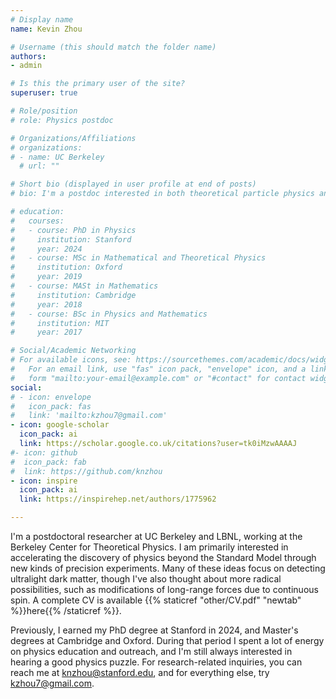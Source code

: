 ```yaml
---
# Display name
name: Kevin Zhou

# Username (this should match the folder name)
authors:
- admin

# Is this the primary user of the site?
superuser: true

# Role/position
# role: Physics postdoc

# Organizations/Affiliations
# organizations:
# - name: UC Berkeley
  # url: ""

# Short bio (displayed in user profile at end of posts)
# bio: I'm a postdoc interested in both theoretical particle physics and new experiments to test it.

# education:
#   courses:
#   - course: PhD in Physics
#     institution: Stanford
#     year: 2024
#   - course: MSc in Mathematical and Theoretical Physics
#     institution: Oxford
#     year: 2019
#   - course: MASt in Mathematics
#     institution: Cambridge
#     year: 2018
#   - course: BSc in Physics and Mathematics
#     institution: MIT
#     year: 2017

# Social/Academic Networking
# For available icons, see: https://sourcethemes.com/academic/docs/widgets/#icons
#   For an email link, use "fas" icon pack, "envelope" icon, and a link in the
#   form "mailto:your-email@example.com" or "#contact" for contact widget.
social:
# - icon: envelope
#   icon_pack: fas
#   link: 'mailto:kzhou7@gmail.com'
- icon: google-scholar
  icon_pack: ai
  link: https://scholar.google.co.uk/citations?user=tk0iMzwAAAAJ
#- icon: github
#  icon_pack: fab
#  link: https://github.com/knzhou
- icon: inspire
  icon_pack: ai
  link: https://inspirehep.net/authors/1775962

---
```


I'm a postdoctoral researcher at UC Berkeley and LBNL, working at the Berkeley Center for Theoretical Physics. I am primarily interested in accelerating the discovery of physics beyond the Standard Model through new kinds of precision experiments. Many of these ideas focus on detecting ultralight dark matter, though I've also thought about more radical possibilities, such as modifications of long-range forces due to continuous spin. A complete CV is available {{% staticref "other/CV.pdf" "newtab" %}}here{{% /staticref %}}. 

Previously, I earned my PhD degree at Stanford in 2024, and Master's degrees at Cambridge and Oxford. During that period I spent a lot of energy on physics education and outreach, and I'm still always interested in hearing a good physics puzzle. For research-related inquiries, you can reach me at <a href="mailto:knzhou@stanford.edu">knzhou@stanford.edu</a>, and for everything else, try <a href="mailto:knzhou@stanford.edu">kzhou7@gmail.com</a>.